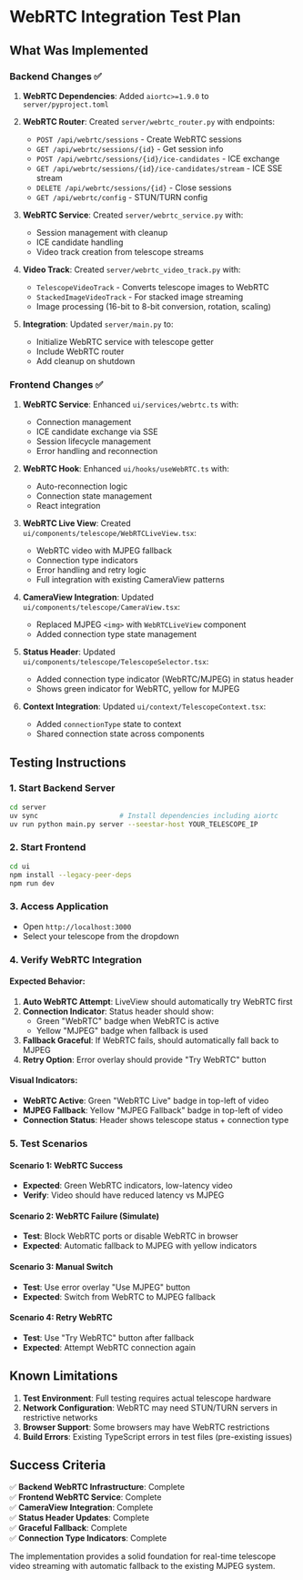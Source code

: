 # WebRTC Integration Test Plan

## What Was Implemented

### Backend Changes ✅
1. **WebRTC Dependencies**: Added `aiortc>=1.9.0` to `server/pyproject.toml`
2. **WebRTC Router**: Created `server/webrtc_router.py` with endpoints:
   - `POST /api/webrtc/sessions` - Create WebRTC sessions
   - `GET /api/webrtc/sessions/{id}` - Get session info
   - `POST /api/webrtc/sessions/{id}/ice-candidates` - ICE exchange
   - `GET /api/webrtc/sessions/{id}/ice-candidates/stream` - ICE SSE stream
   - `DELETE /api/webrtc/sessions/{id}` - Close sessions
   - `GET /api/webrtc/config` - STUN/TURN config

3. **WebRTC Service**: Created `server/webrtc_service.py` with:
   - Session management with cleanup
   - ICE candidate handling
   - Video track creation from telescope streams

4. **Video Track**: Created `server/webrtc_video_track.py` with:
   - `TelescopeVideoTrack` - Converts telescope images to WebRTC
   - `StackedImageVideoTrack` - For stacked image streaming
   - Image processing (16-bit to 8-bit conversion, rotation, scaling)

5. **Integration**: Updated `server/main.py` to:
   - Initialize WebRTC service with telescope getter
   - Include WebRTC router
   - Add cleanup on shutdown

### Frontend Changes ✅
1. **WebRTC Service**: Enhanced `ui/services/webrtc.ts` with:
   - Connection management
   - ICE candidate exchange via SSE
   - Session lifecycle management
   - Error handling and reconnection

2. **WebRTC Hook**: Enhanced `ui/hooks/useWebRTC.ts` with:
   - Auto-reconnection logic
   - Connection state management
   - React integration

3. **WebRTC Live View**: Created `ui/components/telescope/WebRTCLiveView.tsx`:
   - WebRTC video with MJPEG fallback
   - Connection type indicators
   - Error handling and retry logic
   - Full integration with existing CameraView patterns

4. **CameraView Integration**: Updated `ui/components/telescope/CameraView.tsx`:
   - Replaced MJPEG `<img>` with `WebRTCLiveView` component
   - Added connection type state management

5. **Status Header**: Updated `ui/components/telescope/TelescopeSelector.tsx`:
   - Added connection type indicator (WebRTC/MJPEG) in status header
   - Shows green indicator for WebRTC, yellow for MJPEG

6. **Context Integration**: Updated `ui/context/TelescopeContext.tsx`:
   - Added `connectionType` state to context
   - Shared connection state across components

## Testing Instructions

### 1. Start Backend Server
```bash
cd server
uv sync                    # Install dependencies including aiortc
uv run python main.py server --seestar-host YOUR_TELESCOPE_IP
```

### 2. Start Frontend
```bash
cd ui
npm install --legacy-peer-deps
npm run dev
```

### 3. Access Application
- Open `http://localhost:3000`
- Select your telescope from the dropdown

### 4. Verify WebRTC Integration

#### Expected Behavior:
1. **Auto WebRTC Attempt**: LiveView should automatically try WebRTC first
2. **Connection Indicator**: Status header should show:
   - Green "WebRTC" badge when WebRTC is active
   - Yellow "MJPEG" badge when fallback is used
3. **Fallback Graceful**: If WebRTC fails, should automatically fall back to MJPEG
4. **Retry Option**: Error overlay should provide "Try WebRTC" button

#### Visual Indicators:
- **WebRTC Active**: Green "WebRTC Live" badge in top-left of video
- **MJPEG Fallback**: Yellow "MJPEG Fallback" badge in top-left of video
- **Connection Status**: Header shows telescope status + connection type

### 5. Test Scenarios

#### Scenario 1: WebRTC Success
- **Expected**: Green WebRTC indicators, low-latency video
- **Verify**: Video should have reduced latency vs MJPEG

#### Scenario 2: WebRTC Failure (Simulate)
- **Test**: Block WebRTC ports or disable WebRTC in browser
- **Expected**: Automatic fallback to MJPEG with yellow indicators

#### Scenario 3: Manual Switch
- **Test**: Use error overlay "Use MJPEG" button
- **Expected**: Switch from WebRTC to MJPEG fallback

#### Scenario 4: Retry WebRTC
- **Test**: Use "Try WebRTC" button after fallback
- **Expected**: Attempt WebRTC connection again

## Known Limitations

1. **Test Environment**: Full testing requires actual telescope hardware
2. **Network Configuration**: WebRTC may need STUN/TURN servers in restrictive networks
3. **Browser Support**: Some browsers may have WebRTC restrictions
4. **Build Errors**: Existing TypeScript errors in test files (pre-existing issues)

## Success Criteria

✅ **Backend WebRTC Infrastructure**: Complete  
✅ **Frontend WebRTC Service**: Complete  
✅ **CameraView Integration**: Complete  
✅ **Status Header Updates**: Complete  
✅ **Graceful Fallback**: Complete  
✅ **Connection Type Indicators**: Complete  

The implementation provides a solid foundation for real-time telescope video streaming with automatic fallback to the existing MJPEG system.